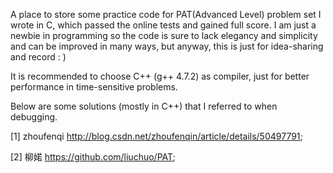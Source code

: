 A place to store some practice code for PAT(Advanced Level) problem set I wrote in C, which passed the online tests and gained full score. I am just a newbie in programming so the code is sure to lack elegancy and simplicity and can be improved in many ways, but anyway, this is just for idea-sharing and record : )

It is recommended to choose C++ (g++ 4.7.2) as compiler, just for better performance in time-sensitive problems.

Below are some solutions (mostly in C++) that I referred to when debugging.

[1] zhoufenqi http://blog.csdn.net/zhoufenqin/article/details/50497791;

[2] 柳婼 https://github.com/liuchuo/PAT;
